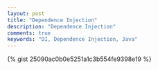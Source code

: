 ```yaml
---
layout: post
title: "Dependence Injection"
description: "Dependence Injection"
comments: true
keywords: "DI, Dependence Injection, Java"
---
```

{% gist 25090ac0b0e5251a1c3b554fe9398e19 %}